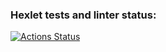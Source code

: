 ### Hexlet tests and linter status:
[![Actions Status](https://github.com/Emilya-02/layout-designer-project-lvl2/workflows/hexlet-check/badge.svg)](https://github.com/Emilya-02/layout-designer-project-lvl2/actions)